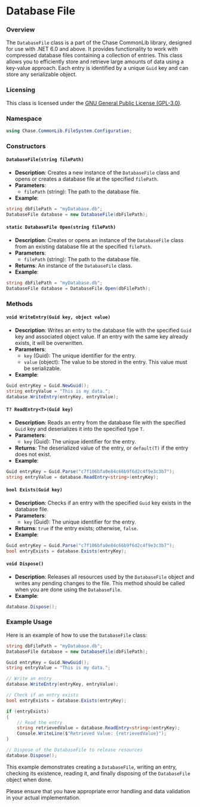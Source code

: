 # Database File

### Overview

The `DatabaseFile` class is a part of the Chase CommonLib library, designed for use with .NET 6.0 and above. It provides functionality to work with compressed database files containing a collection of entries. This class allows you to efficiently store and retrieve large amounts of data using a key-value approach. Each entry is identified by a unique `Guid` key and can store any serializable object.

### Licensing

This class is licensed under the [GNU General Public License (GPL-3.0)](https://www.gnu.org/licenses/gpl-3.0.en.html#license-text).

### Namespace

```csharp
using Chase.CommonLib.FileSystem.Configuration;
```

### Constructors

#### `DatabaseFile(string filePath)`

* **Description**: Creates a new instance of the `DatabaseFile` class and opens or creates a database file at the specified `filePath`.
* **Parameters**:
  * `filePath` (string): The path to the database file.
* **Example**:

```csharp
string dbFilePath = "myDatabase.db";
DatabaseFile database = new DatabaseFile(dbFilePath);
```

#### `static DatabaseFile Open(string filePath)`

* **Description**: Creates or opens an instance of the `DatabaseFile` class from an existing database file at the specified `filePath`.
* **Parameters**:
  * `filePath` (string): The path to the database file.
* **Returns**: An instance of the `DatabaseFile` class.
* **Example**:

```csharp
string dbFilePath = "myDatabase.db";
DatabaseFile database = DatabaseFile.Open(dbFilePath);
```

### Methods

#### `void WriteEntry(Guid key, object value)`

* **Description**: Writes an entry to the database file with the specified `Guid` key and associated object value. If an entry with the same key already exists, it will be overwritten.
* **Parameters**:
  * `key` (Guid): The unique identifier for the entry.
  * `value` (object): The value to be stored in the entry. This value must be serializable.
* **Example**:

```csharp
Guid entryKey = Guid.NewGuid();
string entryValue = "This is my data.";
database.WriteEntry(entryKey, entryValue);
```

#### `T? ReadEntry<T>(Guid key)`

* **Description**: Reads an entry from the database file with the specified `Guid` key and deserializes it into the specified type `T`.
* **Parameters**:
  * `key` (Guid): The unique identifier for the entry.
* **Returns**: The deserialized value of the entry, or `default(T)` if the entry does not exist.
* **Example**:

```csharp
Guid entryKey = Guid.Parse("c7f106bfa0e84c66b9f6d2c4f9e3c3b7");
string entryValue = database.ReadEntry<string>(entryKey);
```

#### `bool Exists(Guid key)`

* **Description**: Checks if an entry with the specified `Guid` key exists in the database file.
* **Parameters**:
  * `key` (Guid): The unique identifier for the entry.
* **Returns**: `true` if the entry exists; otherwise, `false`.
* **Example**:

```csharp
Guid entryKey = Guid.Parse("c7f106bfa0e84c66b9f6d2c4f9e3c3b7");
bool entryExists = database.Exists(entryKey);
```

#### `void Dispose()`

* **Description**: Releases all resources used by the `DatabaseFile` object and writes any pending changes to the file. This method should be called when you are done using the `DatabaseFile`.
* **Example**:

```csharp
database.Dispose();
```

### Example Usage

Here is an example of how to use the `DatabaseFile` class:

```csharp
string dbFilePath = "myDatabase.db";
DatabaseFile database = new DatabaseFile(dbFilePath);

Guid entryKey = Guid.NewGuid();
string entryValue = "This is my data.";

// Write an entry
database.WriteEntry(entryKey, entryValue);

// Check if an entry exists
bool entryExists = database.Exists(entryKey);

if (entryExists)
{
    // Read the entry
    string retrievedValue = database.ReadEntry<string>(entryKey);
    Console.WriteLine($"Retrieved Value: {retrievedValue}");
}

// Dispose of the DatabaseFile to release resources
database.Dispose();
```

This example demonstrates creating a `DatabaseFile`, writing an entry, checking its existence, reading it, and finally disposing of the `DatabaseFile` object when done.

Please ensure that you have appropriate error handling and data validation in your actual implementation.
